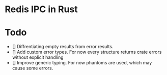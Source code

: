 # Redis IPC in Rust

# Todo
- [] Diffrentiating empty results from error results.
- [] Add custom error types. For now every structure returns crate errors without explicit handling
- [] Improve generic typing. For now phantoms are used, which may cause some errors.